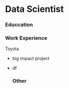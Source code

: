 # Data Scientist

### Educcation

### Work Experience
Toyota
- big impact project
- df

  ### Other
